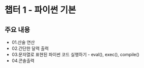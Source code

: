 # 챕터 1 - 파이썬 기본

## 주요 내용
* 01.산술 연산
* 02.간단한 달력 출력
* 03.문자열로 표현된 파이썬 코드 실행하기  - eval(), exec(), compile()
* 04.콘솔출력